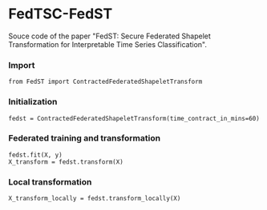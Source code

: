 # FedTSC-FedST
Souce code of the paper "FedST: Secure Federated Shapelet Transformation for Interpretable Time Series Classification". 

### Import
```
from FedST import ContractedFederatedShapeletTransform
```

### Initialization
```
fedst = ContractedFederatedShapeletTransform(time_contract_in_mins=60)
```

### Federated training and transformation
```
fedst.fit(X, y)
X_transform = fedst.transform(X)
```

### Local transformation
```
X_transform_locally = fedst.transform_locally(X)
```
